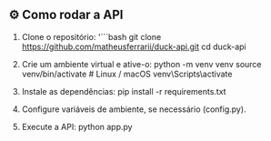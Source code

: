 ## ⚙️ Como rodar a API

1. Clone o repositório:
'```bash
git clone https://github.com/matheusferrarii/duck-api.git
cd duck-api
  
2. Crie um ambiente virtual e ative-o:
python -m venv venv
source venv/bin/activate  # Linux / macOS
venv\Scripts\activate    

3. Instale as dependências:
pip install -r requirements.txt

4. Configure variáveis de ambiente, se necessário (config.py).
5. Execute a API:
   python app.py

